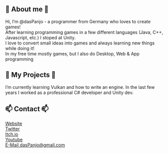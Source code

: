 <h2>👀 About me 👀</h2>
Hi, I’m @dasPanjo - a programmer from Germany who loves to create games! <br />
After learning programming games in a few different languages (Java, C++, Javascript, etc.) I stoped at Unity.<br />
I love to convert small ideas into games and always learning new things while doing it!<br />
In my free time mostly games, but I also do Desktop, Web & App programming<br />
<h2>🌱 My Projects 🌱</h2> 
I’m currently learning Vulkan and how to write an engine. In the last few years I worked as a professional C# developer and Unity dev.<br />
<h2>📫 Contact 📫</h2>
<a href="https://dasPanjo.com/">Website</a><br />
<a href="https://twitter.com/DasPanjo"> Twitter</a><br />
<a href="https://dasPanjo.itch.io/">Itch.io</a><br />
<a href="https://www.youtube.com/channel/UCqD2ITylI03uEqhMJvFO_xw">Youtube</a><br />
<a href="mailto:dasPanjo@gmail.com">E-Mail dasPanjo@gmail.com</a>

<!---
dasPanjo/dasPanjo is a ✨ special ✨ repository because its `README.md` (this file) appears on your GitHub profile.
You can click the Preview link to take a look at your changes.
--->
